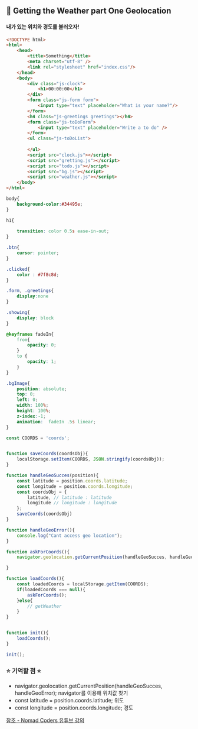## 📖 Getting the Weather part One Geolocation
#### 내가 있는 위치와 경도를 불러오자!

```html
<!DOCTYPE html>
<html>
    <head>
        <title>Something</title>
        <meta charset="utf-8" />
        <link rel="stylesheet" href="index.css"/>
    </head>
    <body>
        <div class="js-clock">
            <h1>00:00:00</h1>
        </div>
        <form class="js-form form">
            <input type="text" placeholder="What is your name?"/>
        </form>
        <h4 class="js-greetings greetings"></h4>
        <form class="js-toDoForm">
            <input type="text" placeholder="Write a to do" />
        </form>
        <ul class="js-toDoList">
        
        </ul>
        <script src="clock.js"></script>
        <script src="gretting.js"></script>
        <script src="todo.js"></script>
        <script src="bg.js"></script>
        <script src="weather.js"></script>
    </body>
</html>
```

```css
body{
    background-color:#34495e;  
}

h1{
    
    transition: color 0.5s ease-in-out;
}

.btn{
    cursor: pointer;
}

.clicked{
    color : #7f8c8d;
}

.form, .greetings{
    display:none
}

.showing{
    display: block
}

@keyframes fadeIn{
    from{
        opacity: 0;
    }
    to {
        opacity: 1;
    }
}

.bgImage{
    position: absolute;
    top: 0;
    left: 0;
    width: 100%;
    height: 100%;
    z-index:-1;
    animation:  fadeIn .5s linear;
}
```

```javascript
const COORDS = 'coords';


function saveCoords(coordsObj){
    localStorage.setItem(COORDS, JSON.stringify(coordsObj));
}

function handleGeoSucces(position){
    const latitude = position.coords.latitude;
    const longitude = position.coords.longitude;
    const coordsObj = {
        latitude, // latitude : latitude
        longitude // longitude : longitude
    };
    saveCoords(coordsObj)
}

function handleGeoError(){
    console.log("Cant access geo location");
}

function askForCoords(){
    navigator.geolocation.getCurrentPosition(handleGeoSucces, handleGeoError);

}

function loadCoords(){
    const loadedCoords = localStorage.getItem(COORDS);
    if(loadedCoords === null){
        askForCoords();
    }else{
        // getWeather
    }
}


function init(){
    loadCoords();
}

init();
```


### ⭐ 기억할 점 ⭐
*   navigator.geolocation.getCurrentPosition(handleGeoSucces, handleGeoError); navigator를 이용해 위치값 찾기
*  const latitude = position.coords.latitude; 위도 
*  const longitude = position.coords.longitude; 경도





[참조 - Nomad Coders 유튜브 강의](https://youtu.be/f0nBj0YMBUI?list=PLLUCyU7SBaR7tOMe-ySJ5Uu1UlEBznxTr)
